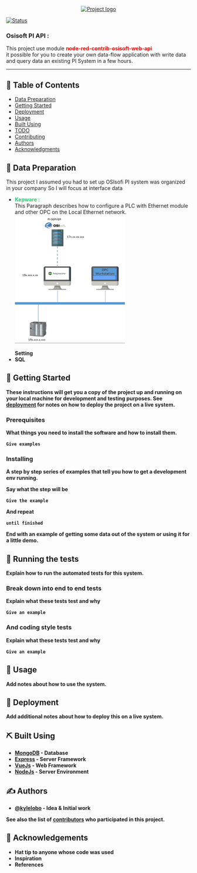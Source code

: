 <style>
div.gallery {
  margin: 5px;
  border: 1px solid #ccc;
  float: left;
  width: 180px;
}
</style>
<p align="center">
  <a href="" rel="noopener">
 <img width=150px height=100px src="https://vectorlogoseek.com/wp-content/uploads/2020/03/osisoft-vector-logo.png" alt="Project logo"></a>
</p>
<div align="left">

[![Status](https://img.shields.io/badge/status-active-success.svg)]()

<h3 align="left">Osisoft PI API :</h3>
<p align= "left">This project use module <b style="color:red">node-red-contrib-osisoft-web-api </b><br>it possible for you to create your own data-flow application with write data and query data an existing PI System in a few hours.</p>


---


## 📝 Table of Contents

- [Data Preparation](#Prerequisites)
- [Getting Started](#getting_started)
- [Deployment](#deployment)
- [Usage](#usage)
- [Built Using](#built_using)
- [TODO](../TODO.md)
- [Contributing](../CONTRIBUTING.md)
- [Authors](#authors)
- [Acknowledgments](#acknowledgement)

## 🧐 Data Preparation <a name = "Prerequisites"></a>
This project I assumed you had to set up OSIsofi PI system was organized in your company So I will focus at interface data 
<ul>

<li><b style="color:rgb(46, 204, 113)">Kepware : </b> <br>This Paragraph describes how to configure a PLC with Ethernet module and other OPC on the Local Ethernet network.</li>
 <img align= "center" width=300px height=350px src="https://raw.githubusercontent.com/watthanai/Node-Red-PIAPI/master/images/kepware/Architecture-Kepware.PNG?token=GHSAT0AAAAAABTUUZXDPOL7S52PMAFOQLY2YTKHMLQ"><br>
 <b><br>Setting<b/>
<li>SQL</li>
</ul>

## 🏁 Getting Started <a name = "getting_started"></a>

These instructions will get you a copy of the project up and running on your local machine for development and testing purposes. See [deployment](#deployment) for notes on how to deploy the project on a live system.

### Prerequisites

What things you need to install the software and how to install them.

```
Give examples
```

### Installing

A step by step series of examples that tell you how to get a development env running.

Say what the step will be

```
Give the example
```

And repeat

```
until finished
```

End with an example of getting some data out of the system or using it for a little demo.

## 🔧 Running the tests <a name = "tests"></a>

Explain how to run the automated tests for this system.

### Break down into end to end tests

Explain what these tests test and why

```
Give an example
```

### And coding style tests

Explain what these tests test and why

```
Give an example
```

## 🎈 Usage <a name="usage"></a>

Add notes about how to use the system.

## 🚀 Deployment <a name = "deployment"></a>

Add additional notes about how to deploy this on a live system.

## ⛏️ Built Using <a name = "built_using"></a>

- [MongoDB](https://www.mongodb.com/) - Database
- [Express](https://expressjs.com/) - Server Framework
- [VueJs](https://vuejs.org/) - Web Framework
- [NodeJs](https://nodejs.org/en/) - Server Environment

## ✍️ Authors <a name = "authors"></a>

- [@kylelobo](https://github.com/kylelobo) - Idea & Initial work

See also the list of [contributors](https://github.com/kylelobo/The-Documentation-Compendium/contributors) who participated in this project.

## 🎉 Acknowledgements <a name = "acknowledgement"></a>

- Hat tip to anyone whose code was used
- Inspiration
- References
